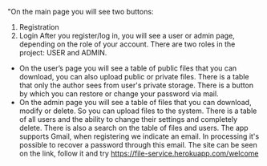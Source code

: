 "On the main page you will see two buttons:
1. Registration 
2. Login
After you register/log in, you will see a user or admin page, depending on the role of your account. There are two roles in the project: USER and ADMIN.
 - On the user’s page you will see a table of public files that you can download, you can also upload public or private files. There is a table that only the author sees from user's private storage. 
There is a button by which you can restore or change your password via mail.
- On the admin page you will see a table of files that you can download, modify or delete. So you can upload files to the system. There is a table of all users and the ability to change their settings and completely delete. There is also a search on the table of files and users.
The app supports Gmail, when registering we indicate an email. In processing it's possible to recover a password through this email.
The site can be seen on the link, follow it and try https://file-service.herokuapp.com/welcome
